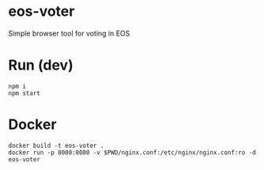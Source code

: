 # eos-voter
Simple browser tool for voting in EOS

# Run (dev)
```
npm i
npm start
```

# Docker
```
docker build -t eos-voter .
docker run -p 8080:8080 -v $PWD/nginx.conf:/etc/nginx/nginx.conf:ro -d eos-voter
```
